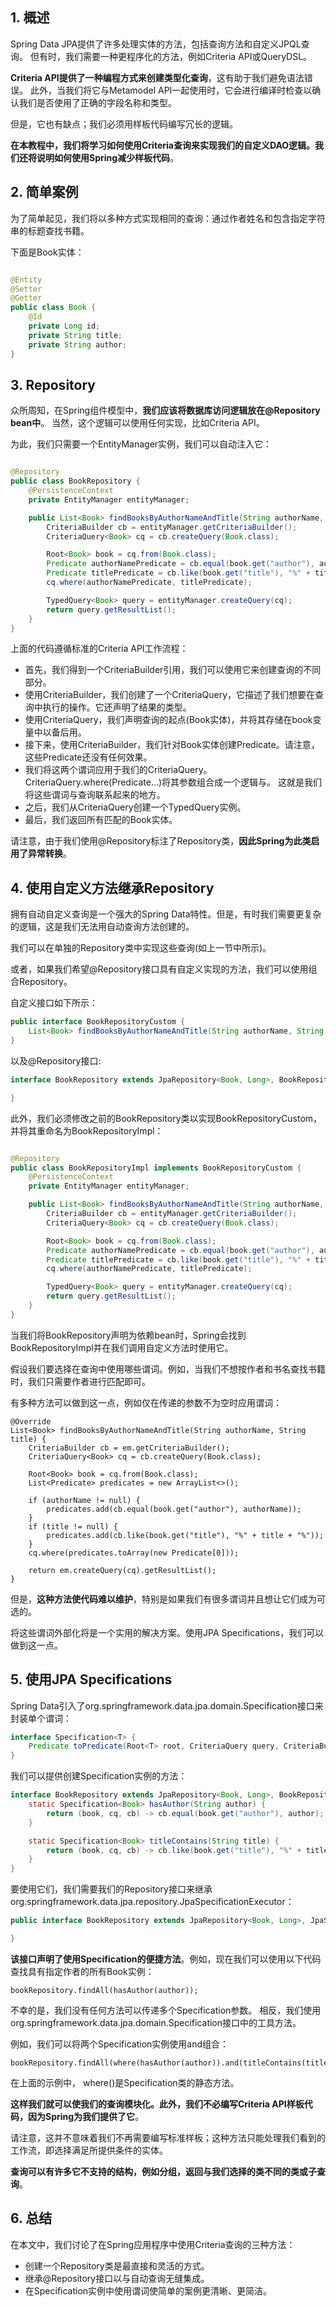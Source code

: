 ## 1. 概述

Spring Data JPA提供了许多处理实体的方法，包括查询方法和自定义JPQL查询。
但有时，我们需要一种更程序化的方法，例如Criteria API或QueryDSL。

**Criteria API提供了一种编程方式来创建类型化查询**，这有助于我们避免语法错误。
此外，当我们将它与Metamodel API一起使用时，它会进行编译时检查以确认我们是否使用了正确的字段名称和类型。

但是，它也有缺点；我们必须用样板代码编写冗长的逻辑。

**在本教程中，我们将学习如何使用Criteria查询来实现我们的自定义DAO逻辑。我们还将说明如何使用Spring减少样板代码**。

## 2. 简单案例

为了简单起见，我们将以多种方式实现相同的查询：通过作者姓名和包含指定字符串的标题查找书籍。

下面是Book实体：

```java

@Entity
@Setter
@Getter
public class Book {
    @Id
    private Long id;
    private String title;
    private String author;
}
```

## 3. Repository

众所周知，在Spring组件模型中，**我们应该将数据库访问逻辑放在@Repository bean中**。
当然，这个逻辑可以使用任何实现，比如Criteria API。

为此，我们只需要一个EntityManager实例，我们可以自动注入它：

```java

@Repository
public class BookRepository {
    @PersistenceContext
    private EntityManager entityManager;

    public List<Book> findBooksByAuthorNameAndTitle(String authorName, String title) {
        CriteriaBuilder cb = entityManager.getCriteriaBuilder();
        CriteriaQuery<Book> cq = cb.createQuery(Book.class);

        Root<Book> book = cq.from(Book.class);
        Predicate authorNamePredicate = cb.equal(book.get("author"), authorName);
        Predicate titlePredicate = cb.like(book.get("title"), "%" + title + "%");
        cq.where(authorNamePredicate, titlePredicate);

        TypedQuery<Book> query = entityManager.createQuery(cq);
        return query.getResultList();
    }
}
```

上面的代码遵循标准的Criteria API工作流程：

+ 首先，我们得到一个CriteriaBuilder引用，我们可以使用它来创建查询的不同部分。
+ 使用CriteriaBuilder，我们创建了一个CriteriaQuery<Book>，它描述了我们想要在查询中执行的操作。它还声明了结果的类型。
+ 使用CriteriaQuery<Book>，我们声明查询的起点(Book实体)，并将其存储在book变量中以备后用。
+ 接下来，使用CriteriaBuilder，我们针对Book实体创建Predicate。请注意，这些Predicate还没有任何效果。
+ 我们将这两个谓词应用于我们的CriteriaQuery。CriteriaQuery.where(Predicate...)将其参数组合成一个逻辑与。
  这就是我们将这些谓词与查询联系起来的地方。
+ 之后，我们从CriteriaQuery创建一个TypedQuery<Book>实例。
+ 最后，我们返回所有匹配的Book实体。

请注意，由于我们使用@Repository标注了Repository类，**因此Spring为此类启用了异常转换**。

## 4. 使用自定义方法继承Repository

拥有自动自定义查询是一个强大的Spring Data特性。但是，有时我们需要更复杂的逻辑，这是我们无法用自动查询方法创建的。

我们可以在单独的Repository类中实现这些查询(如上一节中所示)。

或者，如果我们希望@Repository接口具有自定义实现的方法，我们可以使用组合Repository。

自定义接口如下所示：

```java
public interface BookRepositoryCustom {
    List<Book> findBooksByAuthorNameAndTitle(String authorName, String title);
}
```

以及@Repository接口:

```java
interface BookRepository extends JpaRepository<Book, Long>, BookRepositoryCustom {

}
```

此外，我们必须修改之前的BookRepository类以实现BookRepositoryCustom，并将其重命名为BookRepositoryImpl：

```java

@Repository
public class BookRepositoryImpl implements BookRepositoryCustom {
    @PersistenceContext
    private EntityManager entityManager;

    public List<Book> findBooksByAuthorNameAndTitle(String authorName, String title) {
        CriteriaBuilder cb = entityManager.getCriteriaBuilder();
        CriteriaQuery<Book> cq = cb.createQuery(Book.class);

        Root<Book> book = cq.from(Book.class);
        Predicate authorNamePredicate = cb.equal(book.get("author"), authorName);
        Predicate titlePredicate = cb.like(book.get("title"), "%" + title + "%");
        cq.where(authorNamePredicate, titlePredicate);

        TypedQuery<Book> query = entityManager.createQuery(cq);
        return query.getResultList();
    }
}
```

当我们将BookRepository声明为依赖bean时，Spring会找到BookRepositoryImpl并在我们调用自定义方法时使用它。

假设我们要选择在查询中使用哪些谓词。例如，当我们不想按作者和书名查找书籍时，我们只需要作者进行匹配即可。

有多种方法可以做到这一点，例如仅在传递的参数不为空时应用谓词：

```text
@Override
List<Book> findBooksByAuthorNameAndTitle(String authorName, String title) {
    CriteriaBuilder cb = em.getCriteriaBuilder();
    CriteriaQuery<Book> cq = cb.createQuery(Book.class);

    Root<Book> book = cq.from(Book.class);
    List<Predicate> predicates = new ArrayList<>();
    
    if (authorName != null) {
        predicates.add(cb.equal(book.get("author"), authorName));
    }
    if (title != null) {
        predicates.add(cb.like(book.get("title"), "%" + title + "%"));
    }
    cq.where(predicates.toArray(new Predicate[0]));

    return em.createQuery(cq).getResultList();
}
```

但是，**这种方法使代码难以维护**，特别是如果我们有很多谓词并且想让它们成为可选的。

将这些谓词外部化将是一个实用的解决方案。使用JPA Specifications，我们可以做到这一点。

## 5. 使用JPA Specifications

Spring Data引入了org.springframework.data.jpa.domain.Specification接口来封装单个谓词：

```java
interface Specification<T> {
    Predicate toPredicate(Root<T> root, CriteriaQuery query, CriteriaBuilder cb);
}
```

我们可以提供创建Specification实例的方法：

```java
interface BookRepository extends JpaRepository<Book, Long>, BookRepositoryCustom, JpaSpecificationExecutor<Book> {
    static Specification<Book> hasAuthor(String author) {
        return (book, cq, cb) -> cb.equal(book.get("author"), author);
    }

    static Specification<Book> titleContains(String title) {
        return (book, cq, cb) -> cb.like(book.get("title"), "%" + title + "%");
    }
}
```

要使用它们，我们需要我们的Repository接口来继承org.springframework.data.jpa.repository.JpaSpecificationExecutor<T>：

```java
public interface BookRepository extends JpaRepository<Book, Long>, JpaSpecificationExecutor<Book> {

}
```

**该接口声明了使用Specification的便捷方法**。例如，现在我们可以使用以下代码查找具有指定作者的所有Book实例：

```text
bookRepository.findAll(hasAuthor(author));
```

不幸的是，我们没有任何方法可以传递多个Specification参数。
相反，我们使用org.springframework.data.jpa.domain.Specification接口中的工具方法。

例如，我们可以将两个Specification实例使用and组合：

```text
bookRepository.findAll(where(hasAuthor(author)).and(titleContains(title)));
```

在上面的示例中， where()是Specification类的静态方法。

**这样我们就可以使我们的查询模块化。此外，我们不必编写Criteria API样板代码，因为Spring为我们提供了它**。

请注意，这并不意味着我们不再需要编写标准样板；这种方法只能处理我们看到的工作流，即选择满足所提供条件的实体。

**查询可以有许多它不支持的结构，例如分组，返回与我们选择的类不同的类或子查询**。

## 6. 总结

在本文中，我们讨论了在Spring应用程序中使用Criteria查询的三种方法：

+ 创建一个Repository类是最直接和灵活的方式。
+ 继承@Repository接口以与自动查询无缝集成。
+ 在Specification实例中使用谓词使简单的案例更清晰、更简洁。
